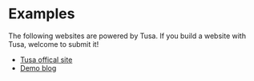 # Examples

The following websites are powered by Tusa. If you build a website with Tusa, welcome to submit it!

* [Tusa offical site](/)
* [Demo blog](/blog)
